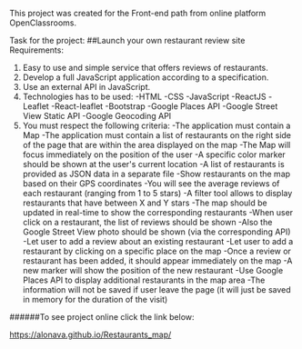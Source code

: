 This project was created for the Front-end path from online platform OpenClassrooms. 

Task for the project:
##Launch your own restaurant review site
Requirements:
1.	Easy to use and simple service that offers reviews of restaurants.
2.	Develop a full JavaScript application according to a specification.
3.	Use an external API in JavaScript.
4.	Technologies has to be used:
-HTML
-CSS
-JavaScript
-ReactJS
-Leaflet
-React-leaflet
-Bootstrap
-Google Places API
-Google Street View Static API
-Google Geocoding API
5.	You must respect the following criteria:
-The application must contain a Map
-The application must contain a list of restaurants on the right side of the page that are within the area displayed on the map
-The Map will focus immediately on the position of the user
-A specific color marker should be shown at the user's current location
-A list of restaurants is provided as JSON data in a separate file
-Show restaurants on the map based on their GPS coordinates
-You will see the average reviews of each restaurant (ranging from 1 to 5 stars)
-A filter tool allows to display restaurants that have between X and Y stars
-The map should be updated in real-time to show the corresponding restaurants
-When user click on a restaurant, the list of reviews should be shown
-Also the Google Street View photo should be shown (via the corresponding API)
-Let user to add a review about an existing restaurant
-Let user to add a restaurant by clicking on a specific place on the map
-Once a review or restaurant has been added, it should appear immediately on the map
-A new marker will show the position of the new restaurant
-Use Google Places API to display additional restaurants in the map area
-The information will not be saved if user leave the page (it will just be saved in memory for the duration of the visit)

######To see project online click the link below:

https://alonava.github.io/Restaurants_map/
